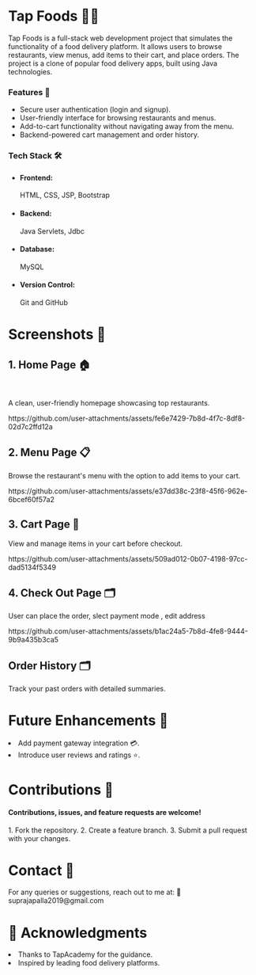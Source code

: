 <h1>Tap Foods 🍔🍕</h1>
<p>Tap Foods is a full-stack web development project that simulates the functionality of a food delivery platform. It allows users to browse restaurants, view menus, add items to their cart, and place orders. The project is a clone of popular food delivery apps, built using Java technologies.</p>

<h3>Features 🚀</h3>
<ul>
  <li>Secure user authentication (login and signup).</li>
  <li>User-friendly interface for browsing restaurants and menus.</li>
  <li>Add-to-cart functionality without navigating away from the menu.</li>
  <li>Backend-powered cart management and order history.</li>
</ul>

<h3>Tech Stack 🛠️</h3>
<ul>
  <li><h4>Frontend:</h4> <span>HTML, CSS, JSP, Bootstrap</span></li>
  <li><h4>Backend:</h4> Java Servlets, Jdbc</li>
  <li><h4>Database:</h4> MySQL</li>
  <li><h4>Version Control:</h4> Git and GitHub</li>
</ul>
<h1>Screenshots 📸</h1>
<h2>1. Home Page 🏠</h2> <br>
<p>A clean, user-friendly homepage showcasing top restaurants.</p>
https://github.com/user-attachments/assets/fe6e7429-7b8d-4f7c-8df8-02d7c2ffd12a

<h2>2. Menu Page 📋</h2>
<p>Browse the restaurant's menu with the option to add items to your cart.</p>
https://github.com/user-attachments/assets/e37dd38c-23f8-45f6-962e-6bcef60f57a2

<h2>3.  Cart Page 🛒</h2>
<p>View and manage items in your cart before checkout.</p>
https://github.com/user-attachments/assets/509ad012-0b07-4198-97cc-dad5134f5349

<h2>4. Check Out Page 🗂️</h2>
<p>User can place the order, slect payment mode , edit address</p>
https://github.com/user-attachments/assets/b1ac24a5-7b8d-4fe8-9444-9b9a435b3ca5

<h2>Order History 🗂️</h2>
<p>Track your past orders with detailed summaries.</p>

<h1>Future Enhancements 📝</h1>
<li>Add payment gateway integration 💳.</li>
<li>Introduce user reviews and ratings ⭐.</li>

<h1>Contributions 🤝</h1>
<h4>Contributions, issues, and feature requests are welcome!</h4>
1. Fork the repository.
2. Create a feature branch.
3. Submit a pull request with your changes.

<h1>Contact 📧</h1>
For any queries or suggestions, reach out to me at:
📧 <a>suprajapalla2019@gmail.com</a>

<h1>🌟 Acknowledgments</h1>
<li>Thanks to TapAcademy for the guidance.</li>
<li>Inspired by leading food delivery platforms.</li>

